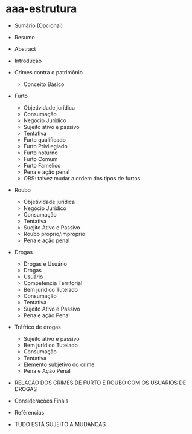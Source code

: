 # aaa-estrutura
- Sumário (Opcional)
- Resumo
- Abstract
- Introduçâo
- Crimes contra o patrimônio
  - Conceito Básico
- Furto
  - Objetividade jurídica
  - Consumaçâo 
  - Negócio Jurídico
  - Sujeito ativo e passivo
  - Tentativa
  - Furto qualificado
  - Furto Privilegiado
  - Furto noturno
  - Furto Comum
  - Furto Famelico
  - Pena e açâo penal
  - OBS: talvez mudar a ordem dos tipos de furtos
- Roubo
  - Objetividade jurídica
  - Negócio Jurídico
  - Consumaçâo 
  - Tentativa
  - Suejito Ativo e Passivo
  - Roubo próprio/improprio
  - Pena e açâo penal
- Drogas 
  - Drogas e Usuário 
  - Drogas
  - Usuário
  - Competencia Territorial
  - Bem jurídico Tutelado
  - Consumaçâo 
  - Tentativa
  - Sujeito Ativo e Passivo
  - Pena e açâo Penal
- Tráfrico de drogas
  - Sujeito ativo e passivo
  - Bem jurídico Tutelado
  - Consumação
  - Tentativa
  - Elemento subjetivo do crime
  - Pena e Açâo Penal
- RELAÇÃO DOS CRIMES DE FURTO E ROUBO COM OS USUÁRIOS DE DROGAS
- Consideraçôes Finais
- Refêrencias 

- TUDO ESTÁ SUJEITO A MUDANÇAS
